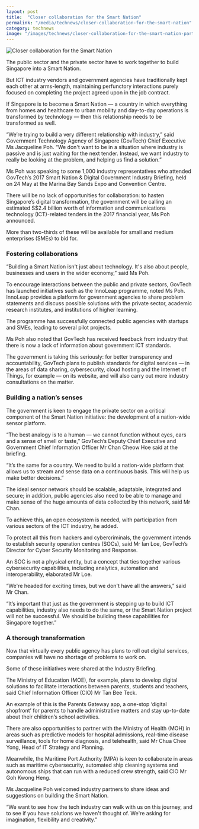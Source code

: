 ```yaml
---
layout: post
title:  "Closer collaboration for the Smart Nation"
permalink: "/media/technews/closer-collaboration-for-the-smart-nation"
category: technews
image: "/images/technews/closer-collaboration-for-the-smart-nation-part-1.png"
---
```


![Closer collaboration for the Smart Nation]({{site.baseurl}}/images/technews/closer-collaboration-for-the-smart-nation-part-1.png)

The public sector and the private sector have to work together to build Singapore into a Smart Nation.

But ICT industry vendors and government agencies have traditionally kept each other at arms-length, maintaining perfunctory interactions purely focused on completing the project agreed upon in the job contract.

If Singapore is to become a Smart Nation — a country in which everything from homes and healthcare to urban mobility and day-to-day operations is transformed by technology — then this relationship needs to be transformed as well.

“We’re trying to build a very different relationship with industry,” said Government Technology Agency of Singapore (GovTech) Chief Executive Ms Jacqueline Poh. “We don't want to be in a situation where industry is passive and is just waiting for the next tender. Instead, we want industry to really be looking at the problem, and helping us find a solution.”

Ms Poh was speaking to some 1,000 industry representatives who attended GovTech’s 2017 Smart Nation & Digital Government Industry Briefing, held on 24 May at the Marina Bay Sands Expo and Convention Centre.

There will be no lack of opportunities for collaboration: to hasten Singapore’s digital transformation, the government will be calling an estimated S$2.4 billion worth of information and communications technology (ICT)-related tenders in the 2017 financial year, Ms Poh announced.

More than two-thirds of these will be available for small and medium enterprises (SMEs) to bid for.

### **Fostering collaborations**
“Building a Smart Nation isn't just about technology. It's also about people, businesses and users in the wider economy,” said Ms Poh.

To encourage interactions between the public and private sectors, GovTech has launched initiatives such as the InnoLeap programme, noted Ms Poh. InnoLeap provides a platform for government agencies to share problem statements and discuss possible solutions with the private sector, academic research institutes, and institutions of higher learning.

The programme has successfully connected public agencies with startups and SMEs, leading to several pilot projects.

Ms Poh also noted that GovTech has received feedback from industry that there is now a lack of information about government ICT standards.

The government is taking this seriously: for better transparency and accountability, GovTech plans to publish standards for digital services — in the areas of data sharing, cybersecurity, cloud hosting and the Internet of Things, for example — on its website, and will also carry out more industry consultations on the matter.

### **Building a nation’s senses**
The government is keen to engage the private sector on a critical component of the Smart Nation initiative: the development of a nation-wide sensor platform.

“The best analogy is to a human — we cannot function without eyes, ears and a sense of smell or taste,” GovTech’s Deputy Chief Executive and Government Chief Information Officer Mr Chan Cheow Hoe said at the briefing.

“It’s the same for a country. We need to build a nation-wide platform that allows us to stream and sense data on a continuous basis. This will help us make better decisions.”

The ideal sensor network should be scalable, adaptable, integrated and secure; in addition, public agencies also need to be able to manage and make sense of the huge amounts of data collected by this network, said Mr Chan.

To achieve this, an open ecosystem is needed, with participation from various sectors of the ICT industry, he added.

To protect all this from hackers and cybercriminals, the government intends to establish security operation centres (SOCs), said Mr Ian Loe, GovTech’s Director for Cyber Security Monitoring and Response.

An SOC is not a physical entity, but a concept that ties together various cybersecurity capabilities, including analytics, automation and interoperability, elaborated Mr Loe.

“We're headed for exciting times, but we don't have all the answers,” said Mr Chan.

“It’s important that just as the government is stepping up to build ICT capabilities, industry also needs to do the same, or the Smart Nation project will not be successful. We should be building these capabilities for Singapore together.”

### **A thorough transformation**
Now that virtually every public agency has plans to roll out digital services, companies will have no shortage of problems to work on.

Some of these initiatives were shared at the Industry Briefing.

The Ministry of Education (MOE), for example, plans to develop digital solutions to facilitate interactions between parents, students and teachers, said Chief Information Officer (CIO) Mr Tan Bee Teck.

An example of this is the Parents Gateway app, a one-stop ‘digital shopfront’ for parents to handle administrative matters and stay up-to-date about their children’s school activities.

There are also opportunities to partner with the Ministry of Health (MOH) in areas such as predictive models for hospital admissions, real-time disease surveillance, tools for home diagnosis, and telehealth, said Mr Chua Chee Yong, Head of IT Strategy and Planning.

Meanwhile, the Maritime Port Authority (MPA) is keen to collaborate in areas such as maritime cybersecurity, automated ship cleaning systems and autonomous ships that can run with a reduced crew strength, said CIO Mr Goh Kwong Heng.

Ms Jacqueline Poh welcomed industry partners to share ideas and suggestions on building the Smart Nation.

“We want to see how the tech industry can walk with us on this journey, and to see if you have solutions we haven't thought of. We're asking for imagination, flexibility and creativity.”
